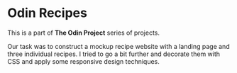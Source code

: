 # Odin Recipes

This is a part of **The Odin Project** series of projects.

Our task was to construct a mockup recipe website with a landing page and three individual recipes. I tried to go a bit further and decorate them with CSS and apply some responsive design techniques.
